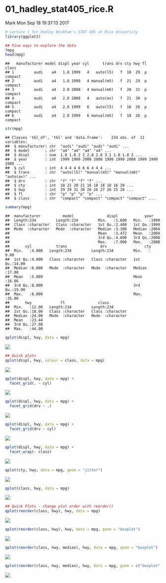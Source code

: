 01\_hadley\_stat405\_rice.R
================
Mark
Mon Sep 18 19:37:13 2017

``` r
# Lecture 1 for Hadley Wickham's STAT 405 at Rice University
library(ggplot2)

## Five ways to explore the data
?mpg
head(mpg)
```

    ##   manufacturer model displ year cyl      trans drv cty hwy fl   class
    ## 1         audi    a4   1.8 1999   4   auto(l5)   f  18  29  p compact
    ## 2         audi    a4   1.8 1999   4 manual(m5)   f  21  29  p compact
    ## 3         audi    a4   2.0 2008   4 manual(m6)   f  20  31  p compact
    ## 4         audi    a4   2.0 2008   4   auto(av)   f  21  30  p compact
    ## 5         audi    a4   2.8 1999   6   auto(l5)   f  16  26  p compact
    ## 6         audi    a4   2.8 1999   6 manual(m5)   f  18  26  p compact

``` r
str(mpg)
```

    ## Classes 'tbl_df', 'tbl' and 'data.frame':    234 obs. of  11 variables:
    ##  $ manufacturer: chr  "audi" "audi" "audi" "audi" ...
    ##  $ model       : chr  "a4" "a4" "a4" "a4" ...
    ##  $ displ       : num  1.8 1.8 2 2 2.8 2.8 3.1 1.8 1.8 2 ...
    ##  $ year        : int  1999 1999 2008 2008 1999 1999 2008 1999 1999 2008 ...
    ##  $ cyl         : int  4 4 4 4 6 6 6 4 4 4 ...
    ##  $ trans       : chr  "auto(l5)" "manual(m5)" "manual(m6)" "auto(av)" ...
    ##  $ drv         : chr  "f" "f" "f" "f" ...
    ##  $ cty         : int  18 21 20 21 16 18 18 18 16 20 ...
    ##  $ hwy         : int  29 29 31 30 26 26 27 26 25 28 ...
    ##  $ fl          : chr  "p" "p" "p" "p" ...
    ##  $ class       : chr  "compact" "compact" "compact" "compact" ...

``` r
summary(mpg)
```

    ##  manufacturer          model               displ            year     
    ##  Length:234         Length:234         Min.   :1.600   Min.   :1999  
    ##  Class :character   Class :character   1st Qu.:2.400   1st Qu.:1999  
    ##  Mode  :character   Mode  :character   Median :3.300   Median :2004  
    ##                                        Mean   :3.472   Mean   :2004  
    ##                                        3rd Qu.:4.600   3rd Qu.:2008  
    ##                                        Max.   :7.000   Max.   :2008  
    ##       cyl           trans               drv                 cty       
    ##  Min.   :4.000   Length:234         Length:234         Min.   : 9.00  
    ##  1st Qu.:4.000   Class :character   Class :character   1st Qu.:14.00  
    ##  Median :6.000   Mode  :character   Mode  :character   Median :17.00  
    ##  Mean   :5.889                                         Mean   :16.86  
    ##  3rd Qu.:8.000                                         3rd Qu.:19.00  
    ##  Max.   :8.000                                         Max.   :35.00  
    ##       hwy             fl               class          
    ##  Min.   :12.00   Length:234         Length:234        
    ##  1st Qu.:18.00   Class :character   Class :character  
    ##  Median :24.00   Mode  :character   Mode  :character  
    ##  Mean   :23.44                                        
    ##  3rd Qu.:27.00                                        
    ##  Max.   :44.00

``` r
qplot(displ, hwy, data = mpg)
```

![](01_hadley_stat405_rice_files/figure-markdown_github-ascii_identifiers/unnamed-chunk-1-1.png)

``` r
## Quick plots
qplot(displ, hwy, colour = class, data = mpg)
```

![](01_hadley_stat405_rice_files/figure-markdown_github-ascii_identifiers/unnamed-chunk-1-2.png)

``` r
qplot(displ, hwy, data = mpg) +
  facet_grid(. ~ cyl)
```

![](01_hadley_stat405_rice_files/figure-markdown_github-ascii_identifiers/unnamed-chunk-1-3.png)

``` r
qplot(displ, hwy, data = mpg) +
  facet_grid(drv ~ .)
```

![](01_hadley_stat405_rice_files/figure-markdown_github-ascii_identifiers/unnamed-chunk-1-4.png)

``` r
qplot(displ, hwy, data = mpg) +
  facet_grid(drv ~ cyl)
```

![](01_hadley_stat405_rice_files/figure-markdown_github-ascii_identifiers/unnamed-chunk-1-5.png)

``` r
qplot(displ, hwy, data = mpg) +
  facet_wrap(~ class)
```

![](01_hadley_stat405_rice_files/figure-markdown_github-ascii_identifiers/unnamed-chunk-1-6.png)

``` r
qplot(cty, hwy, data = mpg, geom = "jitter")
```

![](01_hadley_stat405_rice_files/figure-markdown_github-ascii_identifiers/unnamed-chunk-1-7.png)

``` r
qplot(class, hwy, data = mpg)
```

![](01_hadley_stat405_rice_files/figure-markdown_github-ascii_identifiers/unnamed-chunk-1-8.png)

``` r
## Quick Plots - change plot order with reorder()
qplot(reorder(class, hwy), hwy, data = mpg)
```

![](01_hadley_stat405_rice_files/figure-markdown_github-ascii_identifiers/unnamed-chunk-1-9.png)

``` r
qplot(reorder(class, hwy), hwy, data = mpg, geom = "boxplot")
```

![](01_hadley_stat405_rice_files/figure-markdown_github-ascii_identifiers/unnamed-chunk-1-10.png)

``` r
qplot(reorder(class, hwy, median), hwy, data = mpg, geom = "boxplot")
```

![](01_hadley_stat405_rice_files/figure-markdown_github-ascii_identifiers/unnamed-chunk-1-11.png)

``` r
qplot(reorder(class, hwy, median), hwy, data = mpg, geom = c("boxplot", "jitter"))
```

![](01_hadley_stat405_rice_files/figure-markdown_github-ascii_identifiers/unnamed-chunk-1-12.png)
